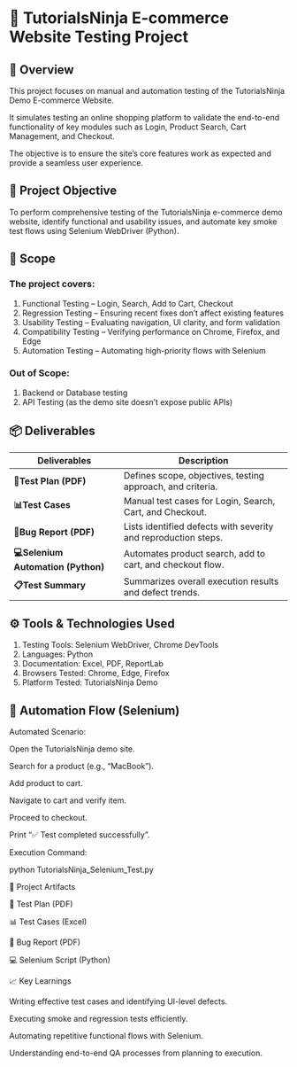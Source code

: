 # 🛒 TutorialsNinja E-commerce Website Testing Project
## 📖 Overview

This project focuses on manual and automation testing of the TutorialsNinja Demo E-commerce Website.

It simulates testing an online shopping platform to validate the end-to-end functionality of key modules such as Login, Product Search, Cart Management, and Checkout.

The objective is to ensure the site’s core features work as expected and provide a seamless user experience.

## 🎯 Project Objective

To perform comprehensive testing of the TutorialsNinja e-commerce demo website, identify functional and usability issues, and automate key smoke test flows using Selenium WebDriver (Python).

## 🧩 Scope

### The project covers:

1. Functional Testing – Login, Search, Add to Cart, Checkout
2. Regression Testing – Ensuring recent fixes don’t affect existing features
3. Usability Testing – Evaluating navigation, UI clarity, and form validation
4. Compatibility Testing – Verifying performance on Chrome, Firefox, and Edge
5. Automation Testing – Automating high-priority flows with Selenium

### Out of Scope: 
1. Backend or Database testing
2. API Testing (as the demo site doesn’t expose public APIs)

## 📦 Deliverables

| Deliverables                      | Description                                                    |
| -------------------------------- | -------------------------------------------------------------- |
| **🧾Test Plan (PDF)**              | Defines scope, objectives, testing approach, and criteria.     |
| **📊Test Cases**                   | Manual test cases for Login, Search, Cart, and Checkout.       |
| **🐞Bug Report (PDF)**             | Lists identified defects with severity and reproduction steps. |
| **💻Selenium Automation (Python)** | Automates product search, add to cart, and checkout flow.      |
| **📋Test Summary**                 | Summarizes overall execution results and defect trends.        |

## ⚙️ Tools & Technologies Used

1. Testing Tools: Selenium WebDriver, Chrome DevTools
2. Languages: Python
3. Documentation: Excel, PDF, ReportLab
4. Browsers Tested: Chrome, Edge, Firefox
5. Platform Tested: TutorialsNinja Demo

## 🚀 Automation Flow (Selenium)

Automated Scenario:

Open the TutorialsNinja demo site.

Search for a product (e.g., “MacBook”).

Add product to cart.

Navigate to cart and verify item.

Proceed to checkout.

Print “✅ Test completed successfully”.

Execution Command:

python TutorialsNinja_Selenium_Test.py

🧪 Project Artifacts

📄 Test Plan (PDF)

📊 Test Cases (Excel)

🐞 Bug Report (PDF)

💻 Selenium Script (Python)

📈 Key Learnings

Writing effective test cases and identifying UI-level defects.

Executing smoke and regression tests efficiently.

Automating repetitive functional flows with Selenium.

Understanding end-to-end QA processes from planning to execution.
